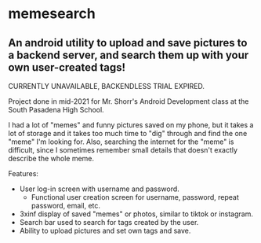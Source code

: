# memesearch
## An android utility to upload and save pictures to a backend server, and search them up with your own user-created tags!

CURRENTLY UNAVAILABLE, BACKENDLESS TRIAL EXPIRED.

Project done in mid-2021 for Mr. Shorr's Android Development class at the South Pasadena High School.

I had a lot of "memes" and funny pictures saved on my phone, but it takes a lot of storage and it takes too much time to "dig" through and find the one "meme" I'm looking for. Also, searching the internet for the "meme" is difficult, since I sometimes remember small details that doesn't exactly describe the whole meme.

Features:
- User log-in screen with username and password.
  - Functional user creation screen for username, password, repeat password, email, etc.
- 3xinf display of saved "memes" or photos, similar to tiktok or instagram.
- Search bar used to search for tags created by the user.
- Ability to upload pictures and set own tags and save.
